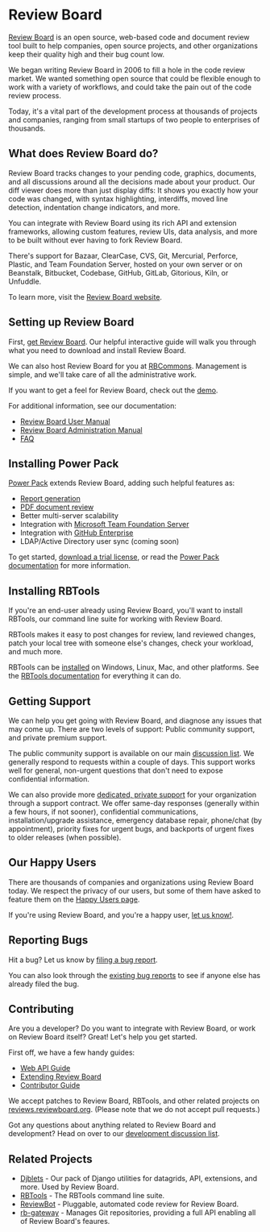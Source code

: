 Review Board
============

[Review Board](https://www.reviewboard.org/) is an open source, web-based code
and document review tool built to help companies, open source projects, and
other organizations keep their quality high and their bug count low.

We began writing Review Board in 2006 to fill a hole in the code review market.
We wanted something open source that could be flexible enough to work with a
variety of workflows, and could take the pain out of the code review process.

Today, it's a vital part of the development process at thousands of projects
and companies, ranging from small startups of two people to enterprises of
thousands.


What does Review Board do?
--------------------------

Review Board tracks changes to your pending code, graphics, documents, and all
discussions around all the decisions made about your product. Our diff viewer
does more than just display diffs: It shows you exactly how your code was
changed, with syntax highlighting, interdiffs, moved line detection,
indentation change indicators, and more.

You can integrate with Review Board using its rich API and extension
frameworks, allowing custom features, review UIs, data analysis, and more to be
built without ever having to fork Review Board.

There's support for Bazaar, ClearCase, CVS, Git, Mercurial, Perforce, Plastic,
and Team Foundation Server, hosted on your own server or on Beanstalk,
Bitbucket, Codebase, GitHub, GitLab, Gitorious, Kiln, or Unfuddle.

To learn more, visit the [Review Board website](https://www.reviewboard.org/).


Setting up Review Board
-----------------------

First, [get Review Board](https://www.reviewboard.org/get/). Our helpful
interactive guide will walk you through what you need to download and install
Review Board.

We can also host Review Board for you at [RBCommons](https://rbcommons.com/).
Management is simple, and we'll take care of all the administrative work.

If you want to get a feel for Review Board, check out the
[demo](http://demo.reviewboard.org/).

For additional information, see our documentation:

* [Review Board User Manual](https://www.reviewboard.org/docs/manual/latest/users/)
* [Review Board Administration Manual](https://www.reviewboard.org/docs/manual/latest/admin/)
* [FAQ](https://www.reviewboard.org/docs/manual/latest/faq/)


Installing Power Pack
---------------------

[Power Pack](https://www.reviewboard.org/powerpack/) extends Review Board,
adding such helpful features as:

* [Report generation](https://www.reviewboard.org/docs/powerpack/latest/powerpack/manual/reports/)
* [PDF document review](https://www.reviewboard.org/docs/powerpack/latest/powerpack/manual/pdf/)
* Better multi-server scalability
* Integration with [Microsoft Team Foundation Server](https://www.visualstudio.com/en-us/products/tfs-overview-vs.aspx)
* Integration with [GitHub Enterprise](https://enterprise.github.com/)
* LDAP/Active Directory user sync (coming soon)

To get started,
[download a trial license](https://www.reviewboard.org/powerpack/trial/), or
read the
[Power Pack documentation](https://www.reviewboard.org/docs/powerpack/latest/)
for more information.


Installing RBTools
------------------

If you're an end-user already using Review Board, you'll want to install
RBTools, our command line suite for working with Review Board.

RBTools makes it easy to post changes for review, land reviewed changes,
patch your local tree with someone else's changes, check your workload, and
much more.

RBTools can be [installed](https://www.reviewboard.org/downloads/rbtools/) on
Windows, Linux, Mac, and other platforms. See the
[RBTools documentation](https://www.reviewboard.org/docs/rbtools/latest/) for
everything it can do.


Getting Support
---------------

We can help you get going with Review Board, and diagnose any issues that may
come up. There are two levels of support: Public community support, and private
premium support.

The public community support is available on our main
[discussion list](http://groups.google.com/group/reviewboard/). We generally
respond to requests within a couple of days. This support works well for
general, non-urgent questions that don't need to expose confidential
information.

We can also provide more
[dedicated, private support](https://www.beanbaginc.com/support/contracts/) for
your organization through a support contract. We offer same-day responses
(generally within a few hours, if not sooner), confidential communications,
installation/upgrade assistance, emergency database repair, phone/chat (by
appointment), priority fixes for urgent bugs, and backports of urgent fixes to
older releases (when possible).


Our Happy Users
---------------

There are thousands of companies and organizations using Review Board today.
We respect the privacy of our users, but some of them have asked to feature them
on the [Happy Users page](https://www.reviewboard.org/users/).

If you're using Review Board, and you're a happy user,
[let us know!](https://groups.google.com/group/reviewboard/).


Reporting Bugs
--------------

Hit a bug? Let us know by
[filing a bug report](https://www.reviewboard.org/bugs/new/).

You can also look through the
[existing bug reports](https://www.reviewboard.org/bugs/) to see if anyone else
has already filed the bug.


Contributing
------------

Are you a developer? Do you want to integrate with Review Board, or work on
Review Board itself? Great! Let's help you get started.

First off, we have a few handy guides:

* [Web API Guide](https://www.reviewboard.org/docs/manual/latest/webapi/)
* [Extending Review Board](https://www.reviewboard.org/docs/manual/latest/webapi/)
* [Contributor Guide](https://www.reviewboard.org/docs/codebase/dev/)

We accept patches to Review Board, RBTools, and other related projects on
[reviews.reviewboard.org](https://reviews.reviewboard.org/). (Please note that
we do not accept pull requests.)

Got any questions about anything related to Review Board and development? Head
on over to our
[development discussion list](https://groups.google.com/group/reviewboard-dev/).


Related Projects
----------------

* [Djblets](https://github.com/djblets/djblets/) -
  Our pack of Django utilities for datagrids, API, extensions, and more. Used
  by Review Board.
* [RBTools](https://github.com/reviewboard/rbtools/) -
  The RBTools command line suite.
* [ReviewBot](https://github.com/reviewboard/ReviewBot/) -
  Pluggable, automated code review for Review Board.
* [rb-gateway](https://github.com/reviewboard/rb-gateway/) -
  Manages Git repositories, providing a full API enabling all of Review Board's
  feaures.

